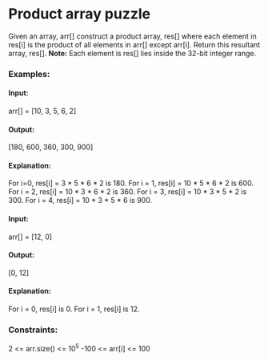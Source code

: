 # Product array puzzle
Given an array, arr[] construct a product array, res[] where each element in res[i] is the product of all elements in arr[] except arr[i]. Return this resultant array, res[].
**Note:** Each element is res[] lies inside the 32-bit integer range.

### Examples:
#### Input:
arr[] = [10, 3, 5, 6, 2]
#### Output:
[180, 600, 360, 300, 900]
#### Explanation:
For i=0, res[i] = 3 * 5 * 6 * 2 is 180.
For i = 1, res[i] = 10 * 5 * 6 * 2 is 600.
For i = 2, res[i] = 10 * 3 * 6 * 2 is 360.
For i = 3, res[i] = 10 * 3 * 5 * 2 is 300.
For i = 4, res[i] = 10 * 3 * 5 * 6 is 900.

#### Input:
arr[] = [12, 0]
#### Output:
[0, 12]
#### Explanation: 
For i = 0, res[i] is 0.
For i = 1, res[i] is 12.

### Constraints:
2 <= arr.size() <= $`10^5`$
-100 <= arr[i] <= 100

